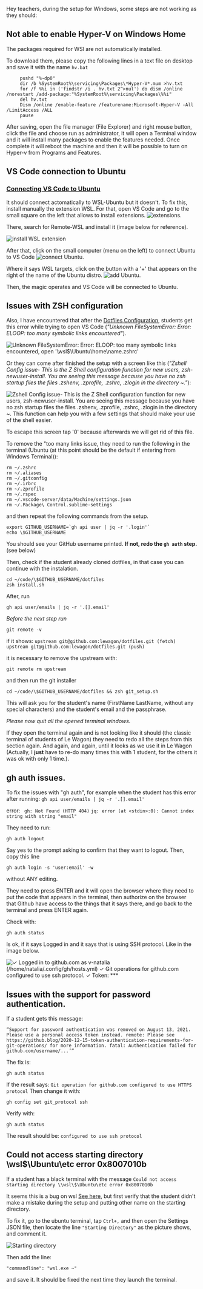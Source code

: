 Hey teachers, during the setup for Windows, some steps are not working as they should:


## Not able to enable Hyper-V on Windows Home
The packages required for WSl are not automatically installed.

To download them, please copy the following lines in a text file on desktop and save it with the name `hv.bat`

```
     pushd "%~dp0"
     dir /b %SystemRoot%\servicing\Packages\*Hyper-V*.mum >hv.txt
     for /f %%i in ('findstr /i . hv.txt 2^>nul') do dism /online /norestart /add-package:"%SystemRoot%\servicing\Packages\%%i"
     del hv.txt
     Dism /online /enable-feature /featurename:Microsoft-Hyper-V -All /LimitAccess /ALL
     pause
```
After saving, open the file manager (File Explorer) and right mouse button, click the file and choose run as administrator,
it will open a Terminal window and it will install many packages to enable the features needed.
Once complete it will reboot the machine and then it will be possible to turn on Hyper-v from Programs and Features.



## VS Code connection to Ubuntu

### [Connecting VS Code to Ubuntu](https://github.com/lewagon/setup/blob/master/windows.md#connecting-vs-code-to-ubuntu)

It should connect actomatically to WSL-Ubuntu but it doesn't. To fix this, install manually the extension WSL.
For that, open VS Code and go to the small square on the left that allows to install extensions.
![extensions](images/extensions.png 'Install extensions').


There, search for Remote-WSL and install it (image below for reference).


![install WSL extension](images/installremote-wsl.png 'Install WSL extension')


After that, click on the small computer (menu on the left) to connect Ubuntu to VS Code
![connect Ubuntu](images/connectubuntu.png 'Connect Ubuntu').

Where it says WSL targets, click on the button with a '+' that appears on the right of the name of the Ubuntu distro.
![add Ubuntu](images/ubuntu.png 'Connect Ubuntu').

Then, the magic operates and VS Code will be connected to Ubuntu.



## Issues with ZSH configuration

Also, I have encountered that after the [Dotfiles Configuration](https://github.com/lewagon/setup/blob/master/windows.md#dotfiles-standard-configuration), students get this error while trying to open VS Code (*"Unknown FileSystemError: Error: ELOOP: too many symbolic links encountered"*).

![Unknown FileSystemError: Error: ELOOP: too many symbolic links encountered, open '\wsl$\Ubuntu\home\name.zshrc'](images/toomanylinks.png 'Too Many Symbolic Links')

Or they can come after finished the setup with a screen like this (*"Zshell Config issue- This is the Z Shell configuration function for new users, zsh-newuser-install. You are seeing this message because you have no zsh startup files the files .zshenv, .zprofile, .zshrc, .zlogin in the directory ~."*):


![Zshell Config issue- This is the Z Shell configuration function for new users, zsh-newuser-install. You are seeing this message because you have no zsh startup files the files .zshenv, .zprofile, .zshrc, .zlogin in the directory ~. This function can help you with a few settings that should make your use of the shell easier.](images/zshellconfig.png 'Zshell Config issue')


To escape this screen tap '0' because afterwards we will get rid of this file.

To remove the "too many links issue, they need to run the following in the terminal (Ubuntu (at this point should be the default if entering from Windows Terminal)):

```
rm ~/.zshrc
rm ~/.aliases
rm ~/.gitconfig
rm ~/.irbrc
rm ~/.zprofile
rm ~/.rspec
rm ~/.vscode-server/data/Machine/settings.json
rm ~/.Package\ Control.sublime-settings
```

and then repeat the following commands from the setup.

```
export GITHUB_USERNAME=`gh api user | jq -r '.login'`
echo \$GITHUB_USERNAME
```

You should see your GitHub username printed. **If not, redo the `gh auth` step.** (see below)

Then, check if the student already cloned dotfiles, in that case you can continue with the instalation.

```
cd ~/code/\$GITHUB_USERNAME/dotfiles
zsh install.sh
```

After, run

```
gh api user/emails | jq -r '.[].email'
```

*Before the next step run*

```
git remote -v
```

 if it shows:
`upstream git@github.com:lewagon/dotfiles.git (fetch)`
`upstream git@github.com:lewagon/dotfiles.git (push)`

it is necessary to remove the upstream with:

```
git remote rm upstream
```

and then run the git installer

```
cd ~/code/\$GITHUB_USERNAME/dotfiles && zsh git_setup.sh
```

This will ask you for the student's name (FirstName LastName, without any special characters) and the student's email and the passphrase.

*Please now quit all the opened terminal windows.*

If they open the terminal again and is not looking like it should (the classic terminal of students of Le Wagon) they need to redo all the steps from this section again. And again, and again, until it looks as we use it in Le Wagon (Actually, I **just** have to re-do many times this with 1 student, for the others it was ok with only 1 time.).


## gh auth issues.

To fix the issues with "gh auth", for example when the student has this error after running: ` gh api user/emails | jq -r '.[].email' `

error:
` gh: Not Found (HTTP 404)`
` jq: error (at <stdin>:0): Cannot index string with string "email" `

They need to run:

```
gh auth logout
```

Say yes to the prompt asking to confirm that they want to logout.
Then, copy this line

```
gh auth login -s 'user:email' -w
```

without ANY editing.

They need to press ENTER and it will open the browser where they need to put the code that appears in the terminal,
then authorize on the browser that Github have access to the things that it says there, and
go back to the terminal and press ENTER again.

Check with:

```
gh auth status
```

Is ok, if it says Logged in and it says that is using SSH protocol.
Like in the image below.

![✓ Logged in to github.com as v-natalia (/home/natalia/.config/gh/hosts.yml) ✓ Git operations for github.com configured to use ssh protocol. ✓ Token: ********\*\*\*********](images/loggedin.png 'Logged-in')

## Issues with the support for password authentication.

If a student gets this message:

` “Support for password authentication was removed on August 13, 2021. Please use a personal access token instead. remote: Please see https://github.blog/2020-12-15-token-authentication-requirements-for-git-operations/ for more information. fatal: Authentication failed for github.com/username/...’” `

The fix is:

```
gh auth status
```

If the result says: ` Git operation for github.com configured to use HTTPS protocol `
Then change it with:

```
gh config set git_protocol ssh
```

Verify with:

```
gh auth status
```
The result should be: ` configured to use ssh protocol `


## Could not access starting directory \\wsl\$\Ubuntu\etc error 0x8007010b

If a student has a black terminal with the message `Could not access starting directory \\wsl\$\Ubuntu\etc error 0x8007010b`

It seems this is a bug on wsl [See here](https://github.com/microsoft/WSL/issues/6995#issuecomment-856286100), but first verify that the student didn't make a mistake during the setup and putting other name on the starting directory.

To fix it, go to the ubuntu terminal, tap `Ctrl+,` and then open the Settings JSON file, then locate the line `"Starting Directory"` as the picture shows, and comment it.

![Starting directory](images/startingdir.png 'Starting Directory')


Then add the line:

```
"commandline": "wsl.exe ~"
```
and save it. It should be fixed the next time they launch the terminal.
